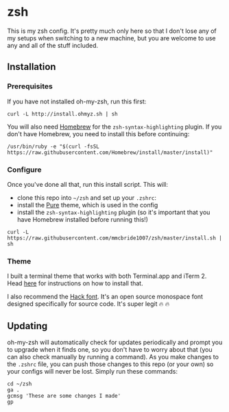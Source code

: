 # zsh

This is my zsh config. It's pretty much only here so that I don't lose any of my setups when switching to a new machine, but you are welcome to use any and all of the stuff included.

## Installation

### Prerequisites

If you have not installed oh-my-zsh, run this first:

```
curl -L http://install.ohmyz.sh | sh
```

You will also need [Homebrew](http://brew.sh) for the `zsh-syntax-highlighting` plugin. If you don't have Homebrew, you need to install this before continuing:

```
/usr/bin/ruby -e "$(curl -fsSL https://raw.githubusercontent.com/Homebrew/install/master/install)"
```

### Configure

Once you've done all that, run this install script. This will:
- clone this repo into  `~/zsh` and set up your `.zshrc`:
- install the [Pure](/sindresorhus/pure) theme, which is used in the config
- install the `zsh-syntax-highlighting` plugin (so it's important that you have Homebrew installed before running this!)

```
curl -L https://raw.githubusercontent.com/mmcbride1007/zsh/master/install.sh | sh
```

### Theme

I built a terminal theme that works with both Terminal.app and iTerm 2. Head [here](/mmcbride1007/electron-terminal-colors) for instructions on how to install that.

I also recommend the [Hack font](http://sourcefoundry.org/hack/). It's an open source monospace font designed specifically for source code. It's super legit :fire: :fire:

## Updating

oh-my-zsh will automatically check for updates periodically and prompt you to upgrade when it finds one, so you don't have to worry about that (you can also check manually by running a command). As you make changes to the `.zshrc` file, you can push those changes to this repo (or your own) so your configs will never be lost. Simply run these commands:

```
cd ~/zsh
ga .
gcmsg 'These are some changes I made'
gp
```

